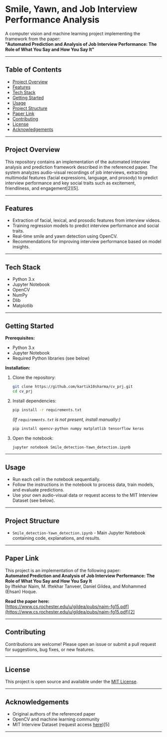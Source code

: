 # Smile, Yawn, and Job Interview Performance Analysis

A computer vision and machine learning project implementing the framework from the paper:  
**"Automated Prediction and Analysis of Job Interview Performance: The Role of What You Say and How You Say It"**  

---

## Table of Contents

- [Project Overview](#project-overview)
- [Features](#features)
- [Tech Stack](#tech-stack)
- [Getting Started](#getting-started)
- [Usage](#usage)
- [Project Structure](#project-structure)
- [Paper Link](#paper-link)
- [Contributing](#contributing)
- [License](#license)
- [Acknowledgements](#acknowledgements)

---

## Project Overview

This repository contains an implementation of the automated interview analysis and prediction framework described in the referenced paper. The system analyzes audio-visual recordings of job interviews, extracting multimodal features (facial expressions, language, and prosody) to predict interview performance and key social traits such as excitement, friendliness, and engagement[2][5].

---

## Features

- Extraction of facial, lexical, and prosodic features from interview videos.
- Training regression models to predict interview performance and social traits.
- Real-time smile and yawn detection using OpenCV.
- Recommendations for improving interview performance based on model insights.

---

## Tech Stack

- Python 3.x
- Jupyter Notebook
- OpenCV
- NumPy
- Dlib
- Matplotlib

---

## Getting Started

**Prerequisites:**

- Python 3.x
- Jupyter Notebook
- Required Python libraries (see below)

**Installation:**

1. Clone the repository:

   ```bash
   git clone https://github.com/kartik10sharma/cv_prj.git
   cd cv_prj
   ```

2. Install dependencies:

   ```bash
   pip install -r requirements.txt
   ```

   *(If `requirements.txt` is not present, install manually:)*

   ```bash
   pip install opencv-python numpy matplotlib tensorflow keras
   ```

3. Open the notebook:

   ```bash
   jupyter notebook Smile_detection-Yawn_detection.ipynb
   ```

---

## Usage

- Run each cell in the notebook sequentially.
- Follow the instructions in the notebook to process data, train models, and evaluate predictions.
- Use your own audio-visual data or request access to the MIT Interview Dataset (see below).

---

## Project Structure

- `Smile_detection-Yawn_detection.ipynb` - Main Jupyter Notebook containing code, explanations, and results.


---

## Paper Link

This project is an implementation of the following paper:  
**Automated Prediction and Analysis of Job Interview Performance: The Role of What You Say and How You Say It**  
by Iftekhar Naim, M. Iftekhar Tanveer, Daniel Gildea, and Mohammed (Ehsan) Hoque.

**Read the paper here:**  
[https://www.cs.rochester.edu/u/gildea/pubs/naim-fg15.pdf](https://www.cs.rochester.edu/u/gildea/pubs/naim-fg15.pdf)[2]

---

## Contributing

Contributions are welcome! Please open an issue or submit a pull request for suggestions, bug fixes, or new features.

---

## License

This project is open source and available under the [MIT License](LICENSE).

---

## Acknowledgements

- Original authors of the referenced paper
- OpenCV and machine learning community
- MIT Interview Dataset (request access [here](https://goo.gl/forms/xF4DEsg9RIsto6nu1))[5]

---

